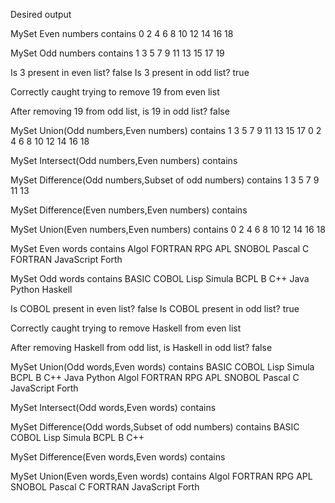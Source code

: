 Desired output 


MySet Even numbers contains
0 2 4 6 8 10 12 14 16 18 

MySet Odd numbers contains
1 3 5 7 9 11 13 15 17 19 

Is 3 present in even list? false
Is 3 present in odd list? true

Correctly caught trying to remove 19 from even list

After removing 19 from odd list, is 19 in odd list? false

MySet Union(Odd numbers,Even numbers) contains
1 3 5 7 9 11 13 15 17 0 2 4 6 8 10 12 14 16 18 

MySet Intersect(Odd numbers,Even numbers) contains


MySet Difference(Odd numbers,Subset of odd numbers) contains
1 3 5 7 9 11 13 

MySet Difference(Even numbers,Even numbers) contains


MySet Union(Even numbers,Even numbers) contains
0 2 4 6 8 10 12 14 16 18 

MySet Even words contains
Algol FORTRAN RPG APL SNOBOL Pascal C FORTRAN JavaScript Forth 

MySet Odd words contains
BASIC COBOL Lisp Simula BCPL B C++ Java Python Haskell 

Is COBOL present in even list? false
Is COBOL present in odd list? true

Correctly caught trying to remove Haskell from even list

After removing Haskell from odd list, is Haskell in odd list? false

MySet Union(Odd words,Even words) contains
BASIC COBOL Lisp Simula BCPL B C++ Java Python Algol FORTRAN RPG APL SNOBOL Pascal C JavaScript Forth 

MySet Intersect(Odd words,Even words) contains


MySet Difference(Odd words,Subset of odd numbers) contains
BASIC COBOL Lisp Simula BCPL B C++ 

MySet Difference(Even words,Even words) contains


MySet Union(Even words,Even words) contains
Algol FORTRAN RPG APL SNOBOL Pascal C FORTRAN JavaScript Forth 